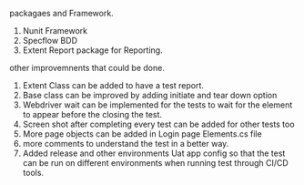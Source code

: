 packagaes and Framework.
1. Nunit Framework
2. Specflow BDD
3. Extent Report package for Reporting. 
 



other improvemnents that could be done.

1. Extent Class can be added to have a test report.
2. Base class can be improved by adding initiate and tear down option 
3. Webdriver wait can be implemented for the tests to wait for the element to appear before the closing the test.
4. Screen shot after completing every test can be added for other tests too
5. More page objects can be added in Login page Elements.cs file
6. more comments to understand the test in a better way.
7. Added release and other environments Uat app config so that the test can be run on different environments when running
test through CI/CD tools.




